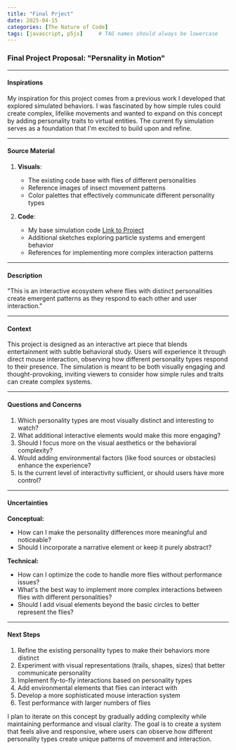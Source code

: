 ```yaml
---
title: "Final Prject"
date: 2025-04-15
categories: [The Nature of Code]
tags: [javascript, p5js]     # TAG names should always be lowercase
---
```

### Final Project Proposal: **"Persnality in Motion"**

---

#### **Inspirations**
My inspiration for this project comes from a previous work I developed that explored simulated behaviors. I was fascinated by how simple rules could create complex, lifelike movements and wanted to expand on this concept by adding personality traits to virtual entities. The current fly simulation serves as a foundation that I'm excited to build upon and refine.

---

#### **Source Material**
1. **Visuals**:
   - The existing code base with flies of different personalities
   - Reference images of insect movement patterns
   - Color palettes that effectively communicate different personality types

2. **Code**:
   - My base simulation code [Link to Project](https://editor.p5js.org/Marc1ous/sketches/dyjvTtS7J)
   - Additional sketches exploring particle systems and emergent behavior
   - References for implementing more complex interaction patterns

---

#### **Description**
"This is an interactive ecosystem where flies with distinct personalities create emergent patterns as they respond to each other and user interaction."

---

#### **Context**
This project is designed as an interactive art piece that blends entertainment with subtle behavioral study. Users will experience it through direct mouse interaction, observing how different personality types respond to their presence. The simulation is meant to be both visually engaging and thought-provoking, inviting viewers to consider how simple rules and traits can create complex systems.

---

#### **Questions and Concerns**
1. Which personality types are most visually distinct and interesting to watch?
2. What additional interactive elements would make this more engaging?
3. Should I focus more on the visual aesthetics or the behavioral complexity?
4. Would adding environmental factors (like food sources or obstacles) enhance the experience?
5. Is the current level of interactivity sufficient, or should users have more control?

---

#### **Uncertainties**

**Conceptual:**
- How can I make the personality differences more meaningful and noticeable?
- Should I incorporate a narrative element or keep it purely abstract?

**Technical:**
- How can I optimize the code to handle more flies without performance issues?
- What's the best way to implement more complex interactions between flies with different personalities?
- Should I add visual elements beyond the basic circles to better represent the flies?

---

#### **Next Steps**
1. Refine the existing personality types to make their behaviors more distinct
2. Experiment with visual representations (trails, shapes, sizes) that better communicate personality
3. Implement fly-to-fly interactions based on personality types
4. Add environmental elements that flies can interact with
5. Develop a more sophisticated mouse interaction system
6. Test performance with larger numbers of flies

I plan to iterate on this concept by gradually adding complexity while maintaining performance and visual clarity. The goal is to create a system that feels alive and responsive, where users can observe how different personality types create unique patterns of movement and interaction.